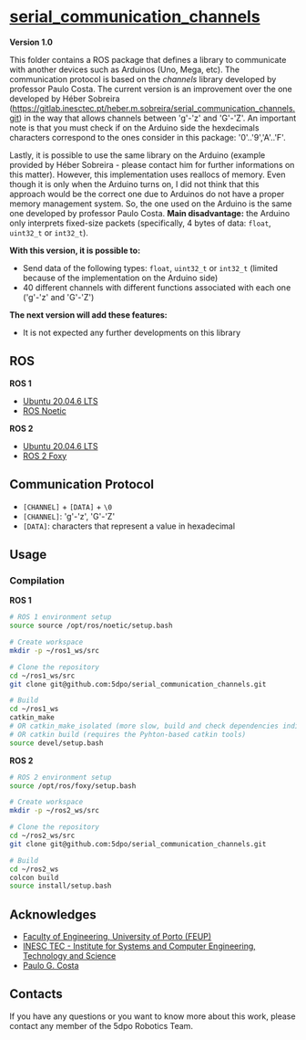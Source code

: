 # [serial_communication_channels](https://github.com/5dpo/serial_communication_channels)

**Version 1.0**

This folder contains a ROS package that defines a library to communicate with
another devices such as Arduinos (Uno, Mega, etc). The communication protocol is
based on the _channels_ library developed by professor Paulo Costa. The current
version is an improvement over the one developed by Héber Sobreira
(https://gitlab.inesctec.pt/heber.m.sobreira/serial_communication_channels.git)
in the way that allows channels between 'g'-'z' and 'G'-'Z'. An important note
is that you must check if on the Arduino side the hexdecimals characters
correspond to the ones consider in this package: '0'..'9','A'..'F'.

Lastly, it is possible to use the same library on the Arduino (example provided
by Héber Sobreira - please contact him for further informations on this matter).
However, this implementation uses reallocs of memory. Even though it is only 
when the Arduino turns on, I did not think that this approach would be the
correct one due to Arduinos do not have a proper memory management system. So,
the one used on the Arduino is the same one developed by professor Paulo Costa.
**Main disadvantage:** the Arduino only interprets fixed-size packets
(specifically, 4 bytes of data: `float`, `uint32_t` or `int32_t`).

**With this version, it is possible to:**

- Send data of the following types: `float`, `uint32_t` or `int32_t`
  (limited because of the implementation on the Arduino side)
- 40 different channels with different functions associated with each one
  ('g'-'z' and 'G'-'Z')

**The next version will add these features:**

- It is not expected any further developments on this library

## ROS

**ROS 1**

- [Ubuntu 20.04.6 LTS](https://releases.ubuntu.com/focal/)
- [ROS Noetic](https://wiki.ros.org/noetic)

**ROS 2**

- [Ubuntu 20.04.6 LTS](https://releases.ubuntu.com/focal/)
- [ROS 2 Foxy](https://docs.ros.org/en/foxy/)

## Communication Protocol

- `[CHANNEL]` + `[DATA]` + `\0`
- `[CHANNEL]`: 'g'-'z', 'G'-'Z'
- `[DATA]`: characters that represent a value in hexadecimal

## Usage

### Compilation

**ROS 1**

```sh
# ROS 1 environment setup
source source /opt/ros/noetic/setup.bash

# Create workspace
mkdir -p ~/ros1_ws/src

# Clone the repository
cd ~/ros1_ws/src
git clone git@github.com:5dpo/serial_communication_channels.git

# Build
cd ~/ros1_ws
catkin_make
# OR catkin_make_isolated (more slow, build and check dependencies individually)
# OR catkin build (requires the Pyhton-based catkin tools)
source devel/setup.bash
```

**ROS 2**

```sh
# ROS 2 environment setup
source /opt/ros/foxy/setup.bash

# Create workspace
mkdir -p ~/ros2_ws/src

# Clone the repository
cd ~/ros2_ws/src
git clone git@github.com:5dpo/serial_communication_channels.git

# Build
cd ~/ros2_ws
colcon build
source install/setup.bash
```

## Acknowledges

- [Faculty of Engineering, University of Porto (FEUP)](https://sigarra.up.pt/feup/en/)
- [INESC TEC - Institute for Systems and Computer Engineering, Technology and Science](https://www.inesctec.pt/en/)
- [Paulo G. Costa](https://github.com/P33a)

## Contacts

If you have any questions or you want to know more about this work, please
contact any member of the 5dpo Robotics Team.

